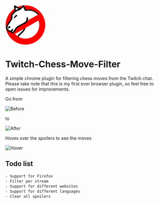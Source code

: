 ![Logo](/src/icon128.png?raw=true)
# Twitch-Chess-Move-Filter
A simple chrome plugin for filtering chess moves from the Twitch chat.
Please take note that this is my first ever browser plugin, so feel free
to open issues for improvements. 

Go from

![Before](https://i.imgur.com/cmreATc.png)

to

![After](https://i.imgur.com/39LCdxO.png)

Hoves over the spoilers to see the moves

![Hover](https://i.imgur.com/wBeOVQ6.png)

## Todo list
    - Support for Firefox
    - Filter per stream
    - Support for different websites
    - Support for different languages
    - Clear all spoilers